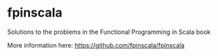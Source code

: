 # fpinscala
Solutions to the problems in the Functional Programming in Scala book

More information here: https://github.com/fpinscala/fpinscala
